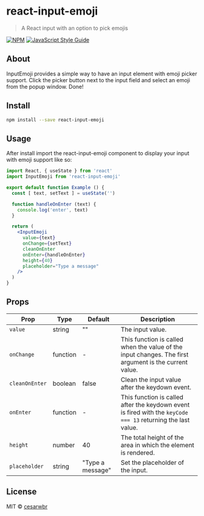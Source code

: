 # react-input-emoji

> A React input with an option to pick emojis

[![NPM](https://img.shields.io/npm/v/react-input-emoji.svg)](https://www.npmjs.com/package/react-input-emoji) [![JavaScript Style Guide](https://img.shields.io/badge/code_style-standard-brightgreen.svg)](https://standardjs.com)

## About

InputEmoji provides a simple way to have an input element with emoji picker support. Click the picker button next to the input field and select an emoji from the popup window. Done!

## Install

```bash
npm install --save react-input-emoji
```

## Usage

After install import the react-input-emoji component to display your input with emoji support like so:

```jsx
import React, { useState } from 'react'
import InputEmoji from 'react-input-emoji'

export default function Example () {
  const [ text, setText ] = useState('')

  function handleOnEnter (text) {
    console.log('enter', text)
  }

  return (
    <InputEmoji
      value={text}
      onChange={setText}
      cleanOnEnter
      onEnter={handleOnEnter}
      height={40}
      placeholder="Type a message"
    />
  )
}
```

## Props

| Prop | Type | Default | Description |
| --- | --- | --- | --- |
| `value` | string | "" | The input value. |
| `onChange` | function | - | This function is called when the value of the input changes. The first argument is the current value. |
| `cleanOnEnter` | boolean | false | Clean the input value after the keydown event. |
| `onEnter` | function | - | This function is called after the keydown event is fired with the `keyCode === 13` returning the last value. |
| `height` | number | 40 | The total height of the area in which the element is rendered. |
| `placeholder` | string | "Type a message" | Set the placeholder of the input. |

## License

MIT © [cesarwbr](https://github.com/cesarwbr)
